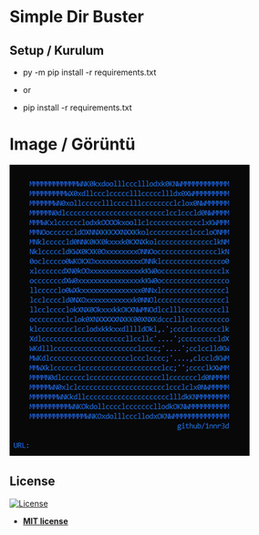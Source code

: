 # Simple Dir Buster

## Setup / Kurulum 

* py -m pip install -r requirements.txt
- or
* pip install -r requirements.txt

# Image / Görüntü
![Image](https://github.com/1nnr3d/simple-dir-buster/blob/main/images/ss.PNG)

## License

[![License](http://img.shields.io/:license-mit-blue.svg?style=flat-square)](http://badges.mit-license.org)

- **[MIT license](http://opensource.org/licenses/mit-license.php)**
